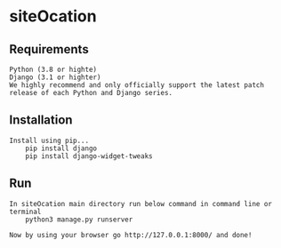 # siteOcation

## Requirements
    Python (3.8 or highte)
    Django (3.1 or highter)
    We highly recommend and only officially support the latest patch release of each Python and Django series.

## Installation
    Install using pip...
        pip install django
        pip install django-widget-tweaks
  
## Run
    In siteOcation main directory run below command in command line or terminal
        python3 manage.py runserver

    Now by using your browser go http://127.0.0.1:8000/ and done!
  
